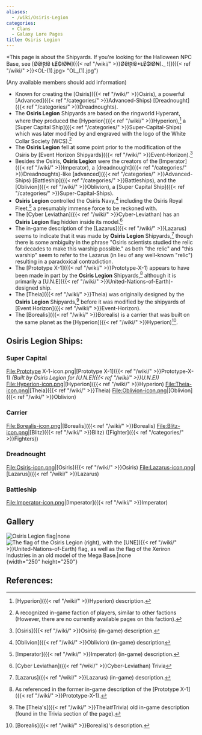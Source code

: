 ```yaml
---
aliases:
  - /wiki/Osiris-Legion
categories:
  - Clans
  - Galaxy Lore Pages
title: Osiris Legion
---
```


*This page is about the Shipyards. If you're looking for the Halloween NPC Base, see [Ø₴łⱤł₴ ⱠɆ₲łØ₦]({{< ref "/wiki/" >}}Ø₴łⱤł₴*ⱠɆ₲łØ₦)._ ![]({{< ref "/wiki/" >}}<OL-(1).jpg> "OL_(1).jpg")

(Any available members should add information) 

- Known for creating the [Osiris]({{< ref "/wiki/" >}}Osiris), a powerful [Advanced]({{< ref "/categories/" >}}Advanced-Ships) [Dreadnought]({{< ref "/categories/" >}}Dreadnoughts).
- The **Osiris Legion** Shipyards are based on the ringworld Hyperant, where they produced the [Hyperion]({{< ref "/wiki/" >}}Hyperion),[^1] a [Super Capital Ship]({{< ref "/categories/" >}}Super-Capital-Ships) which was later modified by and engraved with the logo of the White Collar Society (WCS).[^2]
- The **Osiris Legion** fell at some point prior to the modification of the Osiris by [Event Horizon Shipyards]({{< ref "/wiki/" >}}Event-Horizon).[^3]
- Besides the Osiris, **Osiris Legion** were the creators of the [Imperator]({{< ref "/wiki/" >}}Imperator), a [dreadnought]({{< ref "/categories/" >}}Dreadnoughts)-like [advanced]({{< ref "/categories/" >}}Advanced-Ships) [Battleship]({{< ref "/categories/" >}}Battleships), and the [Oblivion]({{< ref "/wiki/" >}}Oblivion), a [Super Capital Ship]({{< ref "/categories/" >}}Super-Capital-Ships).
- **Osiris Legion** controlled the Osiris Navy,[^4] including the Osiris Royal Fleet,[^5] a presumably immense force to be reckoned with.
- The [Cyber Leviathan]({{< ref "/wiki/" >}}Cyber-Leviathan) has an **Osiris Legion** flag hidden inside its model.[^6]
- The in-game description of the [Lazarus]({{< ref "/wiki/" >}}Lazarus) seems to indicate that it was made by **Osiris Legion** Shipyards,[^7] though there is some ambiguity in the phrase "Osiris scientists studied the relic for decades to make this warship possible." as both "the relic" and "this warship" seem to refer to the Lazarus (in lieu of any well-known "relic") resulting in a paradoxical contradiction.
- The [Prototype X-1]({{< ref "/wiki/" >}}Prototype-X-1) appears to have been made in part by the **Osiris Legion** Shipyards,[^8] although it is primarily a [U.N.E]({{< ref "/wiki/" >}}United-Nations-of-Earth)-designed ship.
- The [Theia]({{< ref "/wiki/" >}}Theia) was originally designed by the **Osiris Legion** Shipyards,[^9] before it was modified by the shipyards of [Event Horizon]({{< ref "/wiki/" >}}Event-Horizon).
- The [Borealis]({{< ref "/wiki/" >}}Borealis) is a carrier that was built on the same planet as the [Hyperion]({{< ref "/wiki/" >}}Hyperion)[^10].

## **Osiris Legion** Ships:

### Super Capital

<File:Prototype> X-1-icon.png|[Prototype X-1]({{< ref "/wiki/" >}}Prototype-X-1) _(Built by Osiris Legion for [U.N.E]({{< ref "/wiki/" >}}U.N.E))_ <File:Hyperion-icon.png>|[Hyperion]({{< ref "/wiki/" >}}Hyperion) <File:Theia-icon.png>|[Theia]({{< ref "/wiki/" >}}Theia) <File:Oblivion-icon.png>|[Oblivion]({{< ref "/wiki/" >}}Oblivion)

### Carrier

<File:Borealis-icon.png>|[Borealis]({{< ref "/wiki/" >}}Borealis) <File:Blitz-icon.png>|[Blitz]({{< ref "/wiki/" >}}Blitz) ([Fighter]({{< ref "/categories/" >}}Fighters))

### Dreadnought

<File:Osiris-icon.png>|[Osiris]({{< ref "/wiki/" >}}Osiris) <File:Lazarus-icon.png>|[Lazarus]({{< ref "/wiki/" >}}Lazarus)

### Battleship

<File:Imperator-icon.png>|[Imperator]({{< ref "/wiki/" >}}Imperator)

## Gallery

![**Osiris Legion**
flag|none](<OL_(1).jpg> "Osiris Legion flag|none")![The flag of the
**Osiris Legion** (right), with the
[UNE]({{< ref "/wiki/" >}}United-Nations-of-Earth) flag, as well as the flag of
the Xeriron Industries in an old model of the [Mega
Base](Mega_Base "wikilink").|none](<Screenshot_(2).png> "The flag of the Osiris Legion (right), with the UNE flag, as well as the flag of the Xeriron Industries in an old model of the Mega Base.|none"){width="250" height="250"}

## References:

<references />

[^1]: [Hyperion]({{< ref "/wiki/" >}}Hyperion) description.

[^2]: A recognized in-game faction of players, similar to other factions (However, there are no currently available pages on this faction).

[^3]: [Osiris]({{< ref "/wiki/" >}}Osiris) (in-game) description.

[^4]: [Oblivion]({{< ref "/wiki/" >}}Oblivion) (in-game) description

[^5]: [Imperator]({{< ref "/wiki/" >}}Imperator) (in-game) description.

[^6]: [Cyber Leviathan]({{< ref "/wiki/" >}}Cyber-Leviathan) Trivia

[^7]: [Lazarus]({{< ref "/wiki/" >}}Lazarus) (in-game) description.

[^8]: As referenced in the former in-game description of the [Prototype X-1]({{< ref "/wiki/" >}}Prototype-X-1).

[^9]: The [Theia's]({{< ref "/wiki/" >}}Theia#Trivia) old in-game description (found in the Trivia section of the page).

[^10]: [Borealis]({{< ref "/wiki/" >}}Borealis)'s description.
